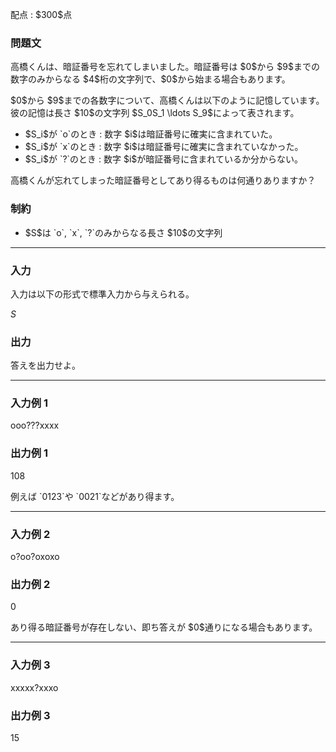 
<div>

<span>

<span>

<p>
配点 : $300$点
</p>

<div>

<section>

### **問題文**

<p>
高橋くんは、暗証番号を忘れてしまいました。暗証番号は $0$から $9$までの数字のみからなる $4$桁の文字列で、$0$から始まる場合もあります。
</p>

<p>
$0$から $9$までの各数字について、高橋くんは以下のように記憶しています。彼の記憶は長さ $10$の文字列 $S_0S_1 \ldots S_9$によって表されます。
</p>

<ul>

<li>
$S_i$が `o`のとき : 数字 $i$は暗証番号に確実に含まれていた。
</li>

<li>
$S_i$が `x`のとき : 数字 $i$は暗証番号に確実に含まれていなかった。
</li>

<li>
$S_i$が `?`のとき : 数字 $i$が暗証番号に含まれているか分からない。
</li>

</ul>

<p>
高橋くんが忘れてしまった暗証番号としてあり得るものは何通りありますか？
</p>

</section>

</div>

<div>

<section>

### **制約**

<ul>

<li>
$S$は `o`, `x`, `?`のみからなる長さ $10$の文字列
</li>

</ul>

</section>

</div>

---

<div>

<div>

<section>

### **入力**

<p>
入力は以下の形式で標準入力から与えられる。
</p>

<div>

$S$
</div>

</section>

</div>

<div>

<section>

### **出力**

<p>
答えを出力せよ。
</p>

</section>

</div>

</div>

---

<div>

<section>

### **入力例 1**

<div>

ooo???xxxx

</div>

</section>

</div>

<div>

<section>

### **出力例 1**

<div>

108

</div>

<p>
例えば `0123`や `0021`などがあり得ます。
</p>

</section>

</div>

---

<div>

<section>

### **入力例 2**

<div>

o?oo?oxoxo

</div>

</section>

</div>

<div>

<section>

### **出力例 2**

<div>

0

</div>

<p>
あり得る暗証番号が存在しない、即ち答えが $0$通りになる場合もあります。
</p>

</section>

</div>

---

<div>

<section>

### **入力例 3**

<div>

xxxxx?xxxo

</div>

</section>

</div>

<div>

<section>

### **出力例 3**

<div>

15

</div>

</section>

</div>

</span>

</span>

</div>
